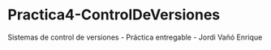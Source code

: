 # Practica4-ControlDeVersiones
Sistemas de control de versiones - Práctica entregable - Jordi Vañó Enrique
